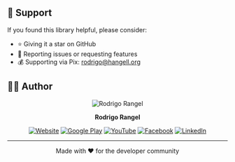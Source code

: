 ## 💖 Support

If you found this library helpful, please consider:

- ⭐ Giving it a star on GitHub
- 📝 Reporting issues or requesting features
- 💰 Supporting via Pix: rodrigo@hangell.org

## 👨‍💻 Author

<div align="center">

![Rodrigo Rangel](https://avatars.githubusercontent.com/u/53544561?v=4)

**Rodrigo Rangel**

[![Website](https://img.shields.io/badge/website-000000?style=for-the-badge&logo=About.me&logoColor=white)](https://hangell.org)
[![Google Play](https://img.shields.io/badge/Google_Play-414141?style=for-the-badge&logo=google-play&logoColor=white)](https://play.google.com/store/apps/dev?id=5606456325281613718)
[![YouTube](https://img.shields.io/badge/YouTube-FF0000?style=for-the-badge&logo=youtube&logoColor=white)](https://www.youtube.com/channel/UC8_zG7RFM2aMhI-p-6zmixw)
[![Facebook](https://img.shields.io/badge/Facebook-1877F2?style=for-the-badge&logo=facebook&logoColor=white)](https://www.facebook.com/hangell.org)
[![LinkedIn](https://img.shields.io/badge/-LinkedIn-%230077B5?style=for-the-badge&logo=linkedin&logoColor=white)](https://www.linkedin.com/in/rodrigo-rangel-a80810170)

</div>

---

<p align="center">
  Made with ❤️ for the developer community
</p>
